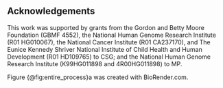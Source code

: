 ## Acknowledgements

This work was supported by grants from the Gordon and Betty Moore Foundation (GBMF 4552), the National Human Genome Research Institute (R01 HG010067), the National Cancer Institute (R01 CA237170), and The Eunice Kennedy Shriver National Institute of Child Health and Human Development (R01 HD109765) to CSG; and the National Human Genome Research Institute (K99HG011898 and 4R00HG011898) to MP.

Figure {@fig:entire_process}a was created with BioRender.com.
